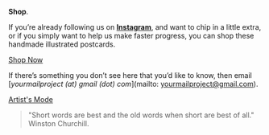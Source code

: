 **Shop**.

If you’re already following us on  **<a href="https://www.instagram.com/yourmailproject" target="_blank">Instagram</a>**, and want to chip in a little extra, or if you simply want to help us make faster progress, you can shop these handmade illustrated postcards.

<div class="roadmap-spacer-1"></div>

<p>
<a class="btn" href="https://www.gumroad.com/yourmailproject" target="_blank">Shop Now</a><br>
</p>

<div class="roadmap-spacer-2"></div>

If there’s something you don’t see here that you’d like to know, then email  
 [_yourmailproject (at) gmail (dot) com_](mailto: yourmailproject@gmail.com).
 
<div class="roadmap-spacer-1"></div>

<p>
<a class="btn" href="https://kvshvl.in/yourmailproject/4.html">Artist's Mode</a><br>
</p>

<div class="roadmap-spacer-2"></div>

> "Short words are best and the old words when short are best of all."  
> Winston Churchill.

